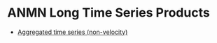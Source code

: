 # ANMN Long Time Series Products

- [Aggregated time series (non-velocity)](NonVelocity_aggregation.md)
